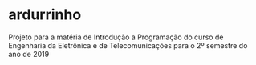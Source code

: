 # ardurrinho
Projeto para a matéria de Introdução a Programação do curso de Engenharia da Eletrônica e de Telecomunicações para o 2º semestre do ano de 2019
